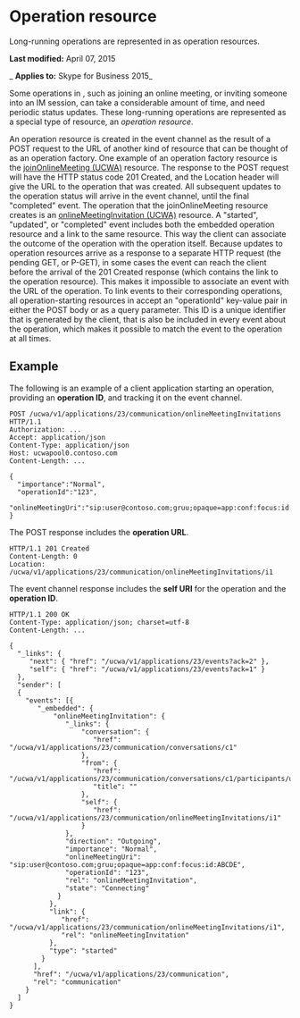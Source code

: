 
# Operation resource
Long-running operations are represented in as operation resources.

 **Last modified:** April 07, 2015

 _ **Applies to:** Skype for Business 2015_

Some operations in , such as joining an online meeting, or inviting someone into an IM session, can take a considerable amount of time, and need periodic status updates. These long-running operations are represented as a special type of resource, an  _operation resource_.

An operation resource is created in the event channel as the result of a POST request to the URL of another kind of resource that can be thought of as an operation factory. One example of an operation factory resource is the [joinOnlineMeeting (UCWA)](joinOnlineMeeting_ref.md) resource. The response to the POST request will have the HTTP status code 201 Created, and the Location header will give the URL to the operation that was created.
All subsequent updates to the operation status will arrive in the event channel, until the final "completed" event. The operation that the joinOnlineMeeting resource creates is an [onlineMeetingInvitation (UCWA)](onlineMeetingInvitation_ref.md) resource. A "started", "updated", or "completed" event includes both the embedded operation resource and a link to the same resource. This way the client can associate the outcome of the operation with the operation itself.
Because updates to operation resources arrive as a response to a separate HTTP request (the pending GET, or P-GET), in some cases the event can reach the client before the arrival of the 201 Created response (which contains the link to the operation resource). This makes it impossible to associate an event with the URL of the operation. To link events to their corresponding operations, all operation-starting resources in accept an "operationId" key-value pair in either the POST body or as a query parameter. This ID is a unique identifier that is generated by the client, that is also be included in every event about the operation, which makes it possible to match the event to the operation at all times.

## Example

The following is an example of a client application starting an operation, providing an  **operation ID**, and tracking it on the event channel.


```
POST /ucwa/v1/applications/23/communication/onlineMeetingInvitations HTTP/1.1 
Authorization: ... 
Accept: application/json 
Content-Type: application/json 
Host: ucwapool0.contoso.com 
Content-Length: ... 

{
  "importance":"Normal",
  "operationId":"123", 
  "onlineMeetingUri":"sip:user@contoso.com;gruu;opaque=app:conf:focus:id:ABCDE"
} 

```

The POST response includes the  **operation URL**.




```
HTTP/1.1 201 Created 
Content-Length: 0 
Location: /ucwa/v1/applications/23/communication/onlineMeetingInvitations/i1
```

The event channel response includes the  **self URI** for the operation and the **operation ID**.




```
HTTP/1.1 200 OK 
Content-Type: application/json; charset=utf-8 
Content-Length: ... 

{ 
  "_links": { 
     "next": { "href": "/ucwa/v1/applications/23/events?ack=2" },  
     "self": { "href": "/ucwa/v1/applications/23/events?ack=1" }
  },  
  "sender": [ 
  { 
    "events": [{ 
       "_embedded": { 
           "onlineMeetingInvitation": { 
              "_links": { 
                  "conversation": { 
                     "href": "/ucwa/v1/applications/23/communication/conversations/c1" 
                  },  
                  "from": { 
                     "href": "/ucwa/v1/applications/23/communication/conversations/c1/participants/user@contoso.com",  
                     "title": "" 
                  },  
                  "self": { 
                     "href": "/ucwa/v1/applications/23/communication/onlineMeetingInvitations/i1" 
                  }  
              },  
              "direction": "Outgoing",  
              "importance": "Normal",  
              "onlineMeetingUri": "sip:user@contoso.com;gruu;opaque=app:conf:focus:id:ABCDE",  
              "operationId": "123",  
              "rel": "onlineMeetingInvitation",  
              "state": "Connecting" 
            } 
          },  
          "link": { 
             "href": "/ucwa/v1/applications/23/communication/onlineMeetingInvitations/i1",  
             "rel": "onlineMeetingInvitation" 
          },  
          "type": "started" 
        } 
      ], 
      "href": "/ucwa/v1/applications/23/communication",  
      "rel": "communication" 
    } 
  ] 
}
```

